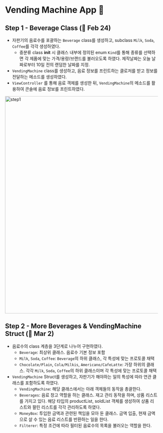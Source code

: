 # Vending Machine App 🥫

## Step 1 - Beverage Class (🎉 Feb 24)

- 자판기의 음료수를 포괄하는 `Beverage` class를 생성하고, subclass `Milk`, `Soda`, `Coffee`를 각각 생성하였다.
  - 중분류 class **init** 시 클래스 내부에 정의된 enum `Kind`를 통해 종류를 선택하면 각 제품에 맞는 가격/용량/브랜드를 불러오도록 하였다. 제작날짜는 오늘 날짜로부터 10일 전의 랜덤한 날짜를 지정.
- `VendingMachine` class를 생성하고, 음료 정보를 프린트하는 클로저를 받고 정보를 전달하는 메소드를 생성하였다.
- `ViewController` 를 통해 음료 객체를 생성한 뒤, `VendingMachine`의 메소드를 활용하여 콘솔에 음료 정보를 프린트하였다.

<img width="713" alt="step1" src="https://user-images.githubusercontent.com/72188416/108961437-b229a380-76ba-11eb-865d-b5032b81bc17.png">

<br>

## Step 2 - More Beverages & VendingMachine Struct (🎉 Mar 2)

- 음료수의 class 계층을 3단계로 나누어 구현하였다.
  - `Beverage`: 최상위 클래스. 음료수 기본 정보 포함
  - `Milk`, `Soda`, `Coffee`: `Beverage`의 하위 클래스, 각 특성에 맞는 프로토콜 채택
  - `Chocolate/Plain`,  `Cola/Milkis`, `Americano/CafeLatte`: 가장 하위의 클래스. 각각 `Milk`, `Soda`, `Coffee`의 하위 클래스이며 각 특성에 맞는 프로토콜 채택
- `VendingMachine` Struct를 생성하고, 자판기가 해야하는 일의 특성에 따라 연관 클래스를 포함하도록 하였다. 
  - `VendingMachine`: 해당 클래스에서는 아래 객체들의 동작을 총괄한다.
  - `Beverages`: 음료 창고 역할을 하는 클래스. 재고 관리 동작을 하며, 상품 리스트를 가지고 있다. 해당 타입의 productList, soldList 객체를 생성하여 상품 리스트와 팔린 리스트를 각각 관리하도록 하였다.
  - `MoneyBox`: 투입한 금액과 관련된 책임을 모아 둔 클래스. 금액 입출, 현재 금액으로 살 수 있는 음료 리스트를 반환하는 일을 한다.
  - `Filterer`: 특정 조건에 따라 필터된 음료수의 목록을 불러오는 역할을 한다.